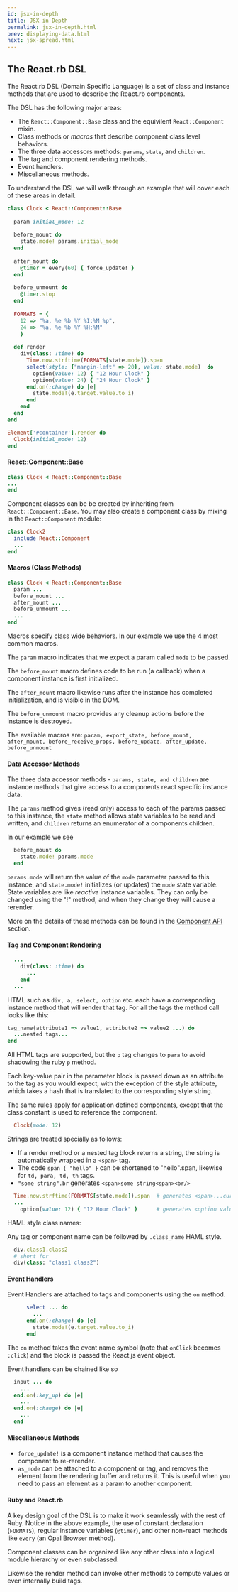 ```yaml
---
id: jsx-in-depth
title: JSX in Depth
permalink: jsx-in-depth.html
prev: displaying-data.html
next: jsx-spread.html
---
```


## The React.rb DSL

The React.rb DSL (Domain Specific Language) is a set of class and instance methods that are used to describe the React.rb components.

The DSL has the following major areas:  
* The `React::Component::Base` class and the equivilent `React::Component` mixin.
* Class methods or *macros* that describe component class level behaviors.
* The three data accessors methods: `params`, `state`, and `children`.
* The tag and component rendering methods.
* Event handlers.
* Miscellaneous methods.

To understand the DSL we will walk through an example that will cover each of these areas in detail.

```ruby
class Clock < React::Component::Base
  
  param initial_mode: 12
  
  before_mount do
    state.mode! params.initial_mode
  end
  
  after_mount do 
    @timer = every(60) { force_update! }
  end
  
  before_unmount do
    @timer.stop
  end
  
  FORMATS = {
    12 => "%a, %e %b %Y %I:%M %p",
    24 => "%a, %e %b %Y %H:%M"
    }
  
  def render
    div(class: :time) do
      Time.now.strftime(FORMATS[state.mode]).span
      select(style: {"margin-left" => 20}, value: state.mode)  do
        option(value: 12) { "12 Hour Clock" }
        option(value: 24) { "24 Hour Clock" }
      end.on(:change) do |e|
        state.mode!(e.target.value.to_i)
      end
    end
  end
end

Element['#container'].render do 
  Clock(initial_mode: 12)
end
```

#### React::Component::Base

```ruby
class Clock < React::Component::Base
...
end
```

Component classes can be be created by inheriting from `React::Component::Base`.  You may also create a component class by mixing in the `React::Component` module:

```ruby
class Clock2
  include React::Component
  ...
end
```

#### Macros (Class Methods)

```ruby
class Clock < React::Component::Base
  param ...
  before_mount ...
  after_mount ...
  before_unmount ...
  ...
end
```

Macros specify class wide behaviors.  In our example we use the 4 most common macros.  

The `param` macro indicates that we expect a param called `mode` to be passed.

The `before_mount` macro defines code to be run (a callback) when a component instance is first initialized. 

The `after_mount` macro likewise runs after the instance has completed initialization, and is visible in the DOM.

The `before_unmount` macro provides any cleanup actions before the instance is destroyed.

The available macros are: `param, export_state, before_mount, after_mount, before_receive_props, before_update, after_update, before_unmount`

#### Data Accessor Methods

The three data accessor methods - `params, state, and children` are instance methods that give access to a components react specific instance data.

The `params` method gives (read only) access to each of the params passed to this instance, the `state` method allows state variables to be read and written, and `children` returns an enumerator of a components children.

In our example we see
```ruby
  before_mount do
    state.mode! params.mode
  end
```

`params.mode` will return the value of the `mode` parameter passed to this instance, and `state.mode!` initializes (or updates) the `mode` state variable.  State variables are like *reactive* instance variables.  They can only be changed using the "!" method, and when they change they will cause a rerender.  

More on the details of these methods can be found in the [Component API](/docs/component-api.html) section.

#### Tag and Component Rendering

```ruby
  ...
    div(class: :time) do
      ...
    end
  ...
```

HTML such as `div, a, select, option` etc. each have a corresponding instance method that will render that tag.  For all the tags the 
method call looks like this: 

```ruby
tag_name(attribute1 => value1, attribute2 => value2 ...) do 
  ...nested tags... 
end
```

All HTML tags are supported, but the `p` tag changes to `para` to avoid shadowing the ruby `p` method.

Each key-value pair in the parameter block is passed down as an attribute to the tag as you would expect, with the exception of the style attribute, which takes a hash that is translated to the corresponding style string.

The same rules apply for application defined components, except that the class constant is used to reference the component.

```ruby
  Clock(mode: 12)
```

Strings are treated specially as follows:  

* If a render method or a nested tag block returns a string, the string is automatically wrapped in a `<span>` tag.
* The code `span { "hello" }` can be shortened to "hello".span, likewise for `td, para, td, th` tags.
* `"some string".br` generates `<span>some string<span><br/>`

```ruby
  Time.now.strftime(FORMATS[state.mode]).span  # generates <span>...current time formatted...</span>
  ...
    option(value: 12) { "12 Hour Clock" }      # generates <option value=12><span>12 Hour Clock</span></option>
```

HAML style class names:

Any tag or component name can be followed by `.class_name` HAML style.

```ruby
  div.class1.class2
  # short for
  div(class: "class1 class2")
```

#### Event Handlers

Event Handlers are attached to tags and components using the `on` method.

```ruby
      select ... do
        ...
      end.on(:change) do |e|
        state.mode!(e.target.value.to_i)
      end
```

The `on` method takes the event name symbol (note that `onClick` becomes `:click`) and the block is passed the React.js event object.

Event handlers can be chained like so 

```ruby
  input ... do
    ...
  end.on(:key_up) do |e|
    ...
  end.on(:change) do |e|
    ...
  end
```

#### Miscellaneous Methods

* `force_update!` is a component instance method that causes the component to re-rerender.
* `as_node` can be attached to a component or tag, and removes the element from the rendering buffer and returns it.   This is useful when you need to pass an element as a param to another component. 


#### Ruby and React.rb

A key design goal of the DSL is to make it work seamlessly with the rest of Ruby.  Notice in the above example, the use of constant declaration (`FORMATS`), regular instance variables (`@timer`), and other non-react methods like `every` (an Opal Browser method).  

Component classes can be organized like any other class into a logical module hierarchy or even subclassed.

Likewise the render method can invoke other methods to compute values or even internally build tags.
